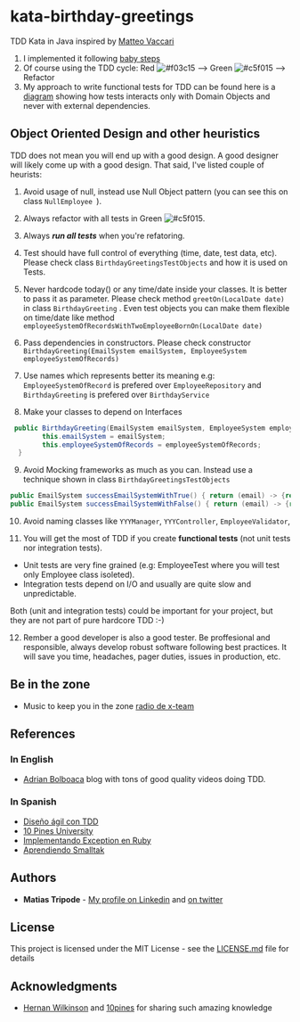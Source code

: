 # kata-birthday-greetings
TDD Kata in Java inspired by [Matteo Vaccari](http://matteo.vaccari.name/blog/archives/154)


1. I implemented it following [baby steps](http://codingdojo.org/BabySteps/) 
2. Of course using the TDD cycle: Red ![#f03c15](https://placehold.it/15/f03c15/000000?text=+) --> Green ![#c5f015](https://placehold.it/15/c5f015/000000?text=+) --> Refactor
3. My approach to write functional tests for TDD can be found here is a [diagram](https://drive.google.com/file/d/1ZWTPnbqD1Yd9sAabjmCP2TM_KA5Xla7j/view?usp=sharing) showing how tests interacts only with Domain Objects and never with external dependencies.

## Object Oriented Design and other heuristics
TDD does not mean you will end up with a good design. A good designer will likely come up with a good design. That said, I've listed couple of heurists:

1. Avoid usage of null, instead use Null Object pattern (you can see this on class ```NullEmployee ```).

2. Always refactor with all tests in Green ![#c5f015](https://placehold.it/15/c5f015/000000?text=+).

3. Always ***run all tests*** when you're refatoring.

4. Test should have full control of everything (time, date, test data, etc). Please check class ```BirthdayGreetingsTestObjects``` and how it is used on Tests.

5. Never hardcode today() or any time/date inside your classes. It is better to pass it as parameter. Please check method ```greetOn(LocalDate date)``` in class ```BirthdayGreeting``` . Even test objects you can make them flexible on time/date like
method ```employeeSystemOfRecordsWithTwoEmployeeBornOn(LocalDate date) ```

6. Pass dependencies in constructors.  Please check constructor ```BirthdayGreeting(EmailSystem emailSystem, EmployeeSystem employeeSystemOfRecords)```

7. Use names which represents better its meaning e.g: ```EmployeeSystemOfRecord```  is prefered over ```EmployeeRepository``` and ```BirthdayGreeting``` is prefered over ```BirthdayService```

8. Make your classes to depend on Interfaces 
```Java
 public BirthdayGreeting(EmailSystem emailSystem, EmployeeSystem employeeSystemOfRecords){
        this.emailSystem = emailSystem;
        this.employeeSystemOfRecords = employeeSystemOfRecords;
  }
 ```
9. Avoid Mocking frameworks as much as you can. Instead use a technique shown in class ```BirthdayGreetingsTestObjects```

```Java
public EmailSystem successEmailSystemWithTrue() { return (email) -> {return true;}; }
public EmailSystem successEmailSystemWithFalse() { return (email) -> {return false;}; }
```
10. Avoid naming classes like ```YYYManager```, ```YYYController```, ```EmployeeValidator```, 

11. You will get the most of TDD if you create **functional tests** (not unit tests nor integration tests).
 - Unit tests are very fine grained (e.g: EmployeeTest where you will test only Employee class isoleted). 
 - Integration tests depend on I/O and usually are quite slow and unpredictable. 
 
 Both (unit and integration tests) could be important for your project, but they are not part of pure hardcore TDD :-)

12. Rember a good developer is also a good tester. Be proffesional and responsible, always develop robust software following best practices. It will save you time, headaches, pager duties, issues in production, etc.

## Be in the zone
- Music to keep you in the zone [radio de x-team](https://radio.x-team.com/)

## References 
### In English
- [Adrian Bolboaca](https://blog.adrianbolboaca.ro/) blog with tons of good quality videos doing TDD.

### In Spanish
- [Diseño ágil con TDD](https://uniwebsidad.com/libros/tdd)
- [10 Pines University](https://university.10pines.com/webinars_and_videos)
- [Implementando Exception en Ruby](https://www.youtube.com/watch?v=nlvCYJodigM&list=PLMkq_h36PcLA4yY58tQgj5FAXRzMaZAaY)
- [Aprendiendo Smalltak](https://www.youtube.com/watch?v=blj7itWxk2Y&list=PLMkq_h36PcLCtLKrrdOKKFV2r267VFH_t)
## Authors

* **Matias Tripode** - [My profile on Linkedin](https://www.linkedin.com/in/matiastripode/) and [on twitter](https://twitter.com/TripodeMatias)


## License

This project is licensed under the MIT License - see the [LICENSE.md](LICENSE.md) file for details

## Acknowledgments

* [Hernan Wilkinson](https://www.linkedin.com/in/hernanwilkinson/) and [10pines](https://university.10pines.com/webinars_and_videos) for sharing such amazing knowledge

